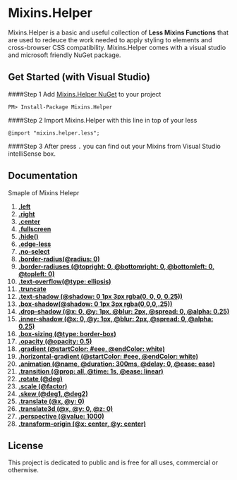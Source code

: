 # Mixins.Helper

Mixins.Helper is a basic and useful collection of **Less Mixins Functions** that are used to redeuce the work needed to apply styling to elements and cross-browser CSS compatibility. Mixins.Helper comes with a visual studio and microsoft friendly NuGet package.

## <a name="get-started"></a> Get Started (with Visual Studio)
####Step 1
Add [Mixins.Helper NuGet](https://www.nuget.org/packages/Mixins.Helper/) to your project

    PM> Install-Package Mixins.Helper

####Step 2
Import Mixins.Helper with this line in top of your less

    @import "mixins.helper.less";
    
####Step 3
After press `.` you can find out your Mixins from Visual Studio intelliSense box.

## <a name="documentation"></a> Documentation
Smaple of Mixins Helepr

01. **[.left](#)**
02. **[.right](#)**
03. **[.center](#)**
04. **[.fullscreen](#)**
05. **[.hide()](#)**
06. **[.edge-less](#)**
07. **[.no-select](#)**
08. **[.border-radius(@radius: 0)](#)**
09. **[.border-radiuses (@topright: 0, @bottomright: 0, @bottomleft: 0, @topleft: 0)](#)**
10. **[.text-overflow(@type: ellipsis)](#)**
11. **[.truncate](#)**
12. **[.text-shadow (@shadow: 0 1px 3px rgba(0, 0, 0, 0.25))](#)**
13. **[.box-shadow(@shadow: 0 1px 3px rgba(0,0,0,.25))](#)**
14. **[.drop-shadow (@x: 0, @y: 1px, @blur: 2px, @spread: 0, @alpha: 0.25)](#)**
15. **[.inner-shadow (@x: 0, @y: 1px, @blur: 2px, @spread: 0, @alpha: 0.25)](#)**
16. **[.box-sizing (@type: border-box)](#)**
17. **[.opacity (@opacity: 0.5)](#)**
18. **[.gradient (@startColor: #eee, @endColor: white)](#)**
19. **[.horizontal-gradient (@startColor: #eee, @endColor: white)](#)**
20. **[.animation (@name, @duration: 300ms, @delay: 0, @ease: ease)](#)**
21. **[.transition (@prop: all, @time: 1s, @ease: linear)](#)**
22. **[.rotate (@deg)](#)**
23. **[.scale (@factor)](#)**
24. **[.skew (@deg1, @deg2)](#)**
25. **[.translate (@x, @y: 0)](#)**
26. **[.translate3d (@x, @y: 0, @z: 0)](#)**
27. **[.perspective (@value: 1000)](#)**
28. **[.transform-origin (@x: center, @y: center)](#)**

## <a name="license"></a> License
This project is dedicated to public and is free for all uses, commercial or otherwise.
